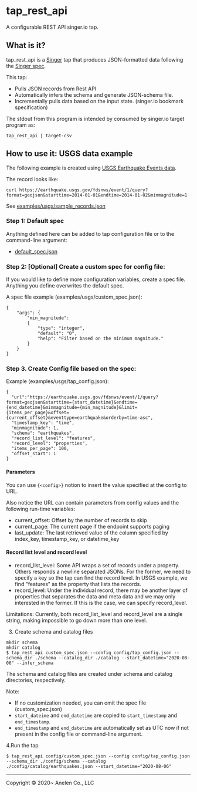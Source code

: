 # tap_rest_api

A configurable REST API singer.io tap.

## What is it?

tap_rest_api is a [Singer](https://singer.io) tap that produces JSON-formatted
data following the [Singer spec](https://github.com/singer-io/getting-started/blob/master/SPEC.md).

This tap:

- Pulls JSON records from Rest API
- Automatically infers the schema and generate JSON-schema file.
- Incrementally pulls data based on the input state. (singer.io bookmark specification)

The stdout from this program is intended by consumed by singer.io target program as:

```
tap_rest_api | target-csv
```

## How to use it: USGS data example

The following example is created using [USGS Earthquake Events data](https://earthquake.usgs.gov/fdsnws/event/1/).

The record looks like:

`curl https://earthquake.usgs.gov/fdsnws/event/1/query?format=geojson&starttime=2014-01-01&endtime=2014-01-02&minmagnitude=1`

See [examples/usgs/sample_records.json](https://github.com/anelendata/tap_rest_api/blob/master/examples/usgs/sample_records.json)

### Step 1: Default spec

Anything defined here can be added to tap configuration file or to the
command-line argument:

- [default_spec.json](https://github.com/anelendata/tap_rest_api/blob/master/tap_rest_api/default_spec.json)

### Step 2: [Optional] Create a custom spec for config file:

If you would like to define more configuration variables, create a spec
file. Anything you define overwrites the default spec.

A spec file example (examples/usgs/custom_spec.json):
```
{
    "args": {
        "min_magnitude":
        {
            "type": "integer",
            "default": "0",
            "help": "Filter based on the minimum magnitude."
        }
    }
}
```

### Step 3. Create Config file based on the spec:

Example (examples/usgs/tap_config.json):
```
{
  "url":"https://earthquake.usgs.gov/fdsnws/event/1/query?format=geojson&starttime={start_datetime}&endtime={end_datetime}&minmagnitude={min_magnitude}&limit={items_per_page}&offset={current_offset}&eventtype=earthquake&orderby=time-asc",
  "timestamp_key": "time",
  "minmagnitude": 1,
  "schema": "earthquakes",
  "record_list_level": "features",
  "record_level": "properties",
  "items_per_page": 100,
  "offset_start": 1
}
```

#### Parameters

You can use `{<config>}` notion to insert the value specified at the config to URL.

Also notice the URL can contain parameters from config values and the following run-time variables:

- current_offset: Offset by the number of records to skip
- current_page: The current page if the endpoint supports paging
- last_update: The last retrieved value of the column specified by index_key, timestamp_key, or datetime_key


#### Record list level and record level

- record_list_level:
  Some API wraps a set of records under a property. Others responds a newline separated JSONs.
  For the former, we need to specify a key so the tap can find the record level. In USGS example,
  we find "features" as the property that lists the records.
- record_level:
  Under the individual record, there may be another layer of properties that separates
  the data and meta data and we may only interested in the former. If this is the case,
  we can specify record_level.

Limitations: Currently, both record_list_level and record_level are a single string,
making impossible to go down more than one level.
  

3. Create schema and catalog files

```
mkdir schema
mkdir catalog
$ tap_rest_api custom_spec.json --config config/tap_config.json --schema_dir ./schema --catalog_dir ./catalog --start_datetime="2020-08-06" --infer_schema 
```

The schema and catalog files are created under schema and catalog directories, respectively.

Note:

- If no customization needed, you can omit the spec file (custom_spec.json)
- `start_dateime` and `end_datetime` are copied to `start_timestamp` and `end_timestamp`.
- `end_timestamp` and `end_datetime` are automatically set as UTC now if not present in the config file or command-line argument.

4.Run the tap

```
$ tap_rest_api config/custom_spec.json --config config/tap_config.json --schema_dir ./config/schema --catalog ./config/catalog/earthquakes.json --start_datetime="2020-08-06"
```

---

Copyright &copy; 2020~ Anelen Co., LLC
